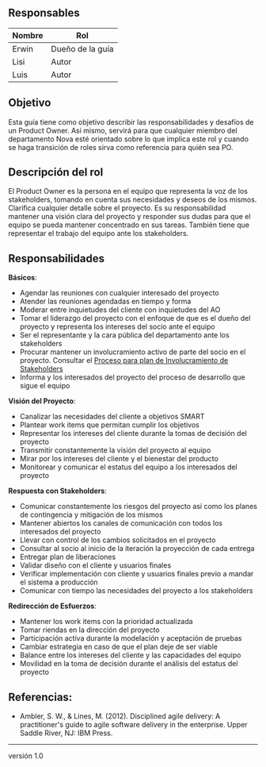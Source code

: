 ## Responsables 

| Nombre | Rol |
| ------ | ----|
| Erwin | Dueño de la guía|
| Lisi | Autor |
| Luis | Autor |

## Objetivo
Esta guía tiene como objetivo describir las responsabilidades y desafíos de un Product Owner. Así mismo, servirá para que cualquier miembro del departamento Nova esté orientado sobre lo que implica este rol y cuando se haga transición de roles sirva como referencia para quién sea PO.

## Descripción del rol

El Product Owner es la persona en el equipo que representa la voz de los stakeholders, tomando en cuenta sus necesidades y deseos de los mismos. Clarifica cualquier detalle sobre el proyecto. Es su responsabilidad mantener una visión clara del proyecto y responder sus dudas para que el equipo se pueda mantener concentrado en sus tareas. También tiene que representar el trabajo del equipo ante los stakeholders.

## Responsabilidades

<strong>Básicos</strong>:
* Agendar las reuniones con cualquier interesado del proyecto
* Atender las reuniones agendadas en tiempo y forma
* Moderar entre inquietudes del cliente con inquietudes del AO
* Tomar el liderazgo del proyecto con el enfoque de que es el dueño del proyecto y representa los intereses del socio ante el equipo
* Ser el representante y la cara pública del departamento ante los stakeholders
* Procurar mantener un involucramiento activo de parte del socio en el proyecto. Consultar el [Proceso para plan de Involucramiento de Stakeholders](https://github.com/novaDepto/Nova/wiki/Proceso-para-plan-de-Involucramiento-de-Stakeholders)
* Informa y los interesados del proyecto del proceso de desarrollo que sigue el equipo

<strong>Visión del Proyecto</strong>:
* Canalizar las necesidades del cliente a objetivos SMART
* Plantear work items que permitan cumplir los objetivos
* Representar los intereses del cliente durante la tomas de decisión del proyecto
* Transmitir constantemente la visión del proyecto al equipo
* Mirar por los intereses del cliente y el bienestar del producto
* Monitorear y comunicar el estatus del equipo a los interesados del proyecto

<strong>Respuesta con Stakeholders</strong>:
* Comunicar constantemente los riesgos del proyecto así como los planes de contingencia y mitigación de los mismos
* Mantener abiertos los canales de comunicación con todos los interesados del proyecto
* Llevar con control de los cambios solicitados en el proyecto
* Consultar al socio al inicio de la iteración la proyección de cada entrega
* Entregar plan de liberaciones
* Validar diseño con el cliente y usuarios finales
* Verificar implementación con cliente y usuarios finales previo a mandar el sistema a producción
* Comunicar con tiempo las necesidades del proyecto a los stakeholders

<strong>Redirección de Esfuerzos</strong>:
* Mantener los work items con la prioridad actualizada
* Tomar riendas en la dirección del proyecto
* Participación activa durante la modelación y aceptación de pruebas
* Cambiar estrategia en caso de que el plan deje de ser viable
* Balance entre los intereses del cliente y las capacidades del equipo
* Movilidad en la toma de decisión durante el análisis del estatus del proyecto

## Referencias:
* Ambler, S. W., & Lines, M. (2012). Disciplined agile delivery: A practitioner's guide to agile software delivery in the enterprise. Upper Saddle River, NJ: IBM Press.

***
versión 1.0